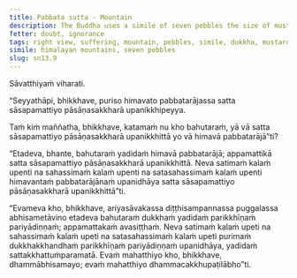 ```yaml
---
title: Pabbata sutta - Mountain
description: The Buddha uses a simile of seven pebbles the size of mustard seeds placed on the king of mountains, the Himalayas, to illustrate the extent of suffering that is exhausted and overcome by a disciple of the noble ones who has attained right view.
fetter: doubt, ignorance
tags: right view, suffering, mountain, pebbles, simile, dukkha, mustard seeds, himalayan mountains, sn, sn12-21, sn13
simile: himalayan mountains, seven pebbles
slug: sn13.9
---
```


Sāvatthiyaṁ viharati.

“Seyyathāpi, bhikkhave, puriso himavato pabbatarājassa satta sāsapamattiyo pāsāṇasakkharā upanikkhipeyya.

Taṁ kiṁ maññatha, bhikkhave, katamaṁ nu kho bahutaraṁ, yā vā satta sāsapamattiyo pāsāṇasakkharā upanikkhittā yo vā himavā pabbatarājā”ti?

“Etadeva, bhante, bahutaraṁ yadidaṁ himavā pabbatarājā; appamattikā satta sāsapamattiyo pāsāṇasakkharā upanikkhittā. Neva satimaṁ kalaṁ upenti na sahassimaṁ kalaṁ upenti na satasahassimaṁ kalaṁ upenti himavantaṁ pabbatarājānaṁ upanidhāya satta sāsapamattiyo pāsāṇasakkharā upanikkhittā”ti.

“Evameva kho, bhikkhave, ariyasāvakassa diṭṭhisampannassa puggalassa abhisametāvino etadeva bahutaraṁ dukkhaṁ yadidaṁ parikkhīṇaṁ pariyādiṇṇaṁ; appamattakaṁ avasiṭṭhaṁ. Neva satimaṁ kalaṁ upeti na sahassimaṁ kalaṁ upeti na satasahassimaṁ kalaṁ upeti purimaṁ dukkhakkhandhaṁ parikkhīṇaṁ pariyādiṇṇaṁ upanidhāya, yadidaṁ sattakkhattuṁparamatā. Evaṁ mahatthiyo kho, bhikkhave, dhammābhisamayo; evaṁ mahatthiyo dhammacakkhupaṭilābho”ti.
